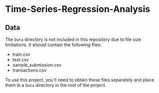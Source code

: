 # Time-Series-Regression-Analysis

## Data

The `Data` directory is not included in this repository due to file size limitations. It should contain the following files:

- train.csv
- test.csv
- sample_submission.csv
- transactions.csv

To use this project, you'll need to obtain these files separately and place them in a `Data` directory in the root of the project.